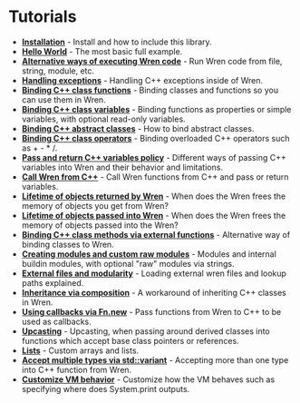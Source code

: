 # Tutorials

* [**Installation**](tutorial_installation.md) - Install and how to include this library.
* [**Hello World**](tutorial_hello_world.md) - The most basic full example.
* [**Alternative ways of executing Wren code**](tutorial_executing_code.md) - Run Wren code from file, string, module, etc.
* [**Handling exceptions**](tutorial_exceptions.md) - Handling C++ exceptions inside of Wren.
* [**Binding C++ class functions**](tutorial_binding.md) - Binding classes and functions so you can use them in Wren.
* [**Binding C++ class variables**](tutorial_variables.md) - Binding functions as properties or simple variables, with optional read-only variables.
* [**Binding C++ abstract classes**](tutorial_abstract.md) - How to bind abstract classes.
* [**Binding C++ class operators**](tutorial_operators.md) - Binding overloaded C++ operators such as + - * /.
* [**Pass and return C++ variables policy**](tutorial_pass_return_policy.md) - Different ways of passing C++ variables into Wren and their behavior and limitations.
* [**Call Wren from C++**](tutorial_call_wren.md) - Call Wren functions from C++ and pass or return variables.
* [**Lifetime of objects returned by Wren**](tutorial_lifetime.md) - When does the Wren frees the memory of objects you get from Wren?
* [**Lifetime of objects passed into Wren**](tutorial_lifetime_cpp.md) - When does the Wren frees the memory of objects passed into the Wren?
* [**Binding C++ class methods via external functions**](tutorial_ext_functions.md) - Alternative way of binding classes to Wren.
* [**Creating modules and custom raw modules**](tutorial_building.md) - Modules and internal buildin modules, with optional "raw" modules via strings.
* [**External files and modularity**](tutorial_modules.md) - Loading external wren files and lookup paths explained.
* [**Inheritance via composition**](tutorial_inheritance.md) - A workaround of inheriting C++ classes in Wren.
* [**Using callbacks via Fn.new**](tutorial_callbacks_fn.md) - Pass functions from Wren to C++ to be used as callbacks.
* [**Upcasting**](tutorial_upcasting.md) - Upcasting, when passing around derived classes into functions which accept base class pointers or references.
* [**Lists**](tutorial_lists.md) - Custom arrays and lists.
* [**Accept multiple types via std::variant**](tutorial_variant.md) - Accepting more than one type into C++ function from Wren.
* [**Customize VM behavior**](tutorial_customize.md) - Customize how the VM behaves such as specifying where does System.print outputs.
